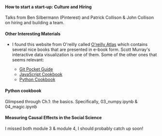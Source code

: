 #### How to start a start-up: Culture and Hiring

Talks from Ben Silbermann (Pinterest) and Patrick Collison & John Collison on hiring and building a team.

#### Other Interesting Materials

* I found this website from O'reilly called [O'reilly Atlas] which contains several nice books that are presented in e-book form. Scott Murray's interactive data visualization is one of them. Some of the other ones that seems relevant:

	* [Git Pocket Guide]
	* [JavaScript Cookbook]
	* [Python Cookbook]

#### Python cookbook

Glimpsed through Ch.1: the basics. Specifically, 03_numpy.ipynb & 04_magic.ipynb

#### Measuring Causal Effects in the Social Science
I missed both module 3 & module 4, I should probably catch up soon!

[O'reilly Atlas]: http://chimera.labs.oreilly.com/
[Git Pocket Guide]: http://chimera.labs.oreilly.com/books/1230000000561
[JavaScript Cookbook]: http://chimera.labs.oreilly.com/books/1234000001681
[Python Cookbook]: http://chimera.labs.oreilly.com/books/1230000000393
